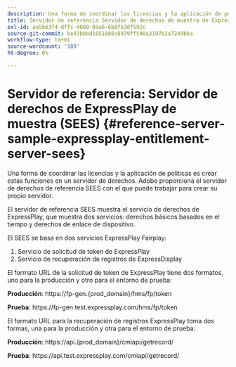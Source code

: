 ```yaml
---
description: Una forma de coordinar las licencias y la aplicación de políticas es crear estas funciones en un servidor de derechos. Adobe proporciona el servidor de derechos de referencia SEES con el que puede trabajar para crear su propio servidor.
title: Servidor de referencia Servidor de derechos de muestra de ExpressPlay (SEES)
exl-id: aa5b63f4-dffc-4808-8aa6-6b8f63df592c
source-git-commit: be43bbbd1051886c8979ff590a3197b2a7249b6a
workflow-type: tm+mt
source-wordcount: '189'
ht-degree: 0%

---
```


# Servidor de referencia: Servidor de derechos de ExpressPlay de muestra (SEES) {#reference-server-sample-expressplay-entitlement-server-sees}

Una forma de coordinar las licencias y la aplicación de políticas es crear estas funciones en un servidor de derechos. Adobe proporciona el servidor de derechos de referencia SEES con el que puede trabajar para crear su propio servidor.

El servidor de referencia SEES muestra el servicio de derechos de ExpressPlay, que muestra dos servicios: derechos básicos basados en el tiempo y derechos de enlace de dispositivo.

El SEES se basa en dos servicios ExpressPlay Fairplay:

1. Servicio de solicitud de token de ExpressPlay
1. Servicio de recuperación de registros de ExpressDisplay

El formato URL de la solicitud de token de ExpressPlay tiene dos formatos, uno para la producción y otro para el entorno de prueba:

**Producción**: ht<span></span>tps://fp-gen.{prod_domain}/hms/fp/token

**Prueba**: ht<span></span>tps://fp-gen.test.expressplay.com/hms/fp/token

El formato URL para la recuperación de registros ExpressPlay toma dos formas, una para la producción y otra para el entorno de prueba:

**Producción**: ht<span></span>tps://api.{prod_domain}/cmiapi/getrecord/

**Prueba**: ht<span></span>tps://api.test.expressplay.com/cmiapi/getrecord/
